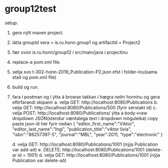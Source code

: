 # group12test

setup:
  1. gera nýtt maven project.
  2. látta groupId vera = is.ru.honn.group1 og artifactId = Project2
  3. fær svon is.ru.honn/group12 i src/main/java í projectinu
  4. replace-a pom.xml file.
  5. setja svo t-302-honn-2019_Publication-P2.json efst í folder-inu(sama stað og pom.xml file)
  6. build og run.
  7. fara í postman og í ýtta á browse takkan í hægra neðri horninu og gera eftirfarandi skipanir
      a. velja GET: http://localhost:8080/Publications
      b. velja GET: http://localhost:8080/Publications/500 (fyrir sérstakt id)
      c. velja POST: http://localhost:8080/Publications/ ýtta a body->raw dropdown JSON(stendur væntalega text í dropdown möguleika)
          copy paste json-ið hér fyrir neðan
        {
            "editor_first_name":"Viktor",
            "editor_last_name":"Ingi",
            "publication_title":"viktor livia",
            "isbn":"86257397-5",
            "journal":"MBL",
            "year":2011,
            "type":"electronic"
        }
    
      d. velja GET: http://localhost:8080/Publications/1001 (nýja Publication var add-að)
      e. DELETE: http://localhost:8080/Publications/1001 (delete-ar id = 1001)
      d. velja GET: http://localhost:8080/Publications/1001 (nýja Publication var delete-að)
